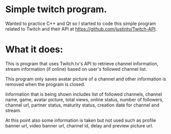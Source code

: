 # Simple twitch program.
Wanted to practice C++ and Qt so I started to code this simple program related to Twitch and their API at https://github.com/justintv/Twitch-API.

# What it does:
This is program that uses Twitch.tv's API to retrieve channel information,
stream information (if online) based on user's followed channel list.

This program only saves avatar picture of a channel and other information
is removed when the program is closed. 

Information that is being shown includes list of followed channels, channel name, game, avatar
picture, total views, online status, number of followers, channel url,
partner status, maturity status, creation date for channel and stream.

At this point also some information is taken but not used such as profile banner url, video banner url,
channel id, delay and preview picture url.
